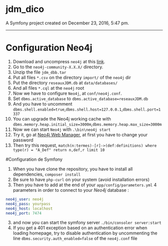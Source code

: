 jdm_dico
========

A Symfony project created on December 23, 2016, 5:47 pm.

-----
# Configuration Neo4j

1. Download and uncompress `neo4j` at this [link](https://neo4j.com/download/).
2. Go to the  `neo4j-community-X.X.X/` directory.
1. Unzip the file `jdm_dbb.tar`
2. Put all files `*.csv` on the directory `import/` of the `neo4j` dir
2. Put the directory `reseauxJDM.db` at `data/databases/`
3. And all files `*.cql` at the `neo4j` root
7. Now we have to configure `Neo4j`, at `conf/neo4j.conf`.
8. Set `dbms.active_database` to `dbms.active_database=reseauxJDM.db`
9. And you have to uncomment `dbms.shell.enabled=true`,`dbms.shell.host=127.0.0.1`,`dbms.shell.port=1337`
10. You can upgrade the Neo4j working cache with `dbms.memory.heap.initial_size=3000m`,`dbms.memory.heap.max_size=3000m`
11. Now we can start `Neo4j` with `.\bin\neo4j start`
14. Try it, go at [Neo4j Web Manager](http://localhost:7474/browser/), at first you have to change your password
15. Then try this request, `match(n:termes)-[r]->(def:definitions) where type(r) = "A_Def" return n,def,r limit 10`

#Configuration de Symfony

1. When you have clone the repository, you have to install all dependencies, `composer install`
 1. Be sure to have `php-curl` on your system (avoid installation errors)
2. Then you have to add at the end of your `app/config/parameters.yml` 4 parameters in order to connect to your *Neo4j* database :

```yaml
neo4j_user: neo4j
neo4j_pass: yourpass
neo4j_host: localhost
neo4j_port: 7474
```

3. and now you can start the symfony server `./bin/consoler server:start`
4. If you get a 401 exception based on an authentication error when loading homepage, try to disable authentication by uncommenting the line `dbms.security.auth_enabled=false` of the `neo4j.conf` file